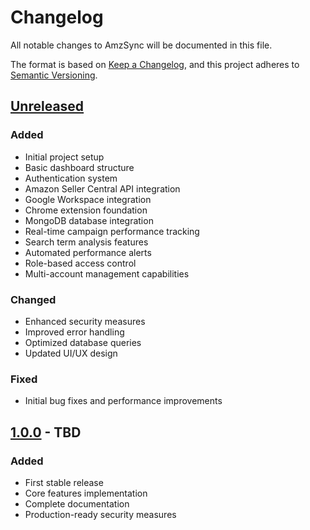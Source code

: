 # Changelog

All notable changes to AmzSync will be documented in this file.

The format is based on [Keep a Changelog](https://keepachangelog.com/en/1.0.0/),
and this project adheres to [Semantic Versioning](https://semver.org/spec/v2.0.0.html).

## [Unreleased]

### Added

- Initial project setup
- Basic dashboard structure
- Authentication system
- Amazon Seller Central API integration
- Google Workspace integration
- Chrome extension foundation
- MongoDB database integration
- Real-time campaign performance tracking
- Search term analysis features
- Automated performance alerts
- Role-based access control
- Multi-account management capabilities

### Changed

- Enhanced security measures
- Improved error handling
- Optimized database queries
- Updated UI/UX design

### Fixed

- Initial bug fixes and performance improvements

## [1.0.0] - TBD

### Added

- First stable release
- Core features implementation
- Complete documentation
- Production-ready security measures

[Unreleased]: https://github.com/johnwesleyquintero/my-amazon-analytics/compare/v1.0.0...HEAD
[1.0.0]: https://github.com/johnwesleyquintero/my-amazon-analytics/releases/tag/v1.0.0
